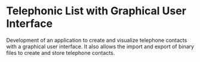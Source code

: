 # Telephonic List with Graphical User Interface 
Development of an application to create and visualize telephone contacts with a graphical user interface. It also allows the import and export of binary files to create and store telephone contacts.
